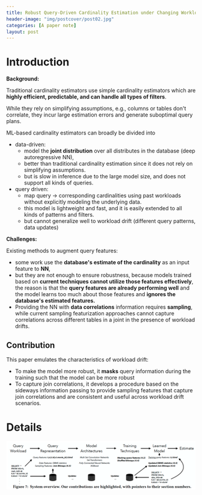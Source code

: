 ```yaml
---
title: Robust Query-Driven Cardinality Estimation under Changing Workloads
header-image: "img/postcover/post02.jpg"
categories: [A paper note]
layout: post
---
```


# Introduction

**Background:**

Traditional cardinality estimators use simple cardinality estimators which are **highly efficient, predictable, and can handle all types of filters**. 

While they rely on simplifying assumptions, e.g., columns or tables don't correlate, they incur large estimation errors and generate suboptimal query plans.

ML-based cardinality estimators can broadly be divided into

- data-driven:
  - model the **joint distribution** over all distributes in the database (deep autoregressive NN), 
  - better than traditional cardinality estimation since it does not rely on simplifying assumptions.
  - but is slow in inference due to the large model size, and does not support all kinds of queries.
- query driven: 
  - map query -> corresponding cardinalities using past workloads without explicitly modeling the underlying data.
  - this model is lightweight and fast, and it is easily extended to all kinds of patterns and filters.
  - but cannot generalize well to workload drift (different query patterns, data updates)

**Challenges:**

Existing methods to augment query features:

- some work use the **database's estimate of the cardinality** as an input feature to **NN**, 
- but they are not enough to ensure robustness, because models trained based on **current techniques cannot utilize those features effectively**, the reason is that the **query features are already performing well** and the model learns too much about those features and **ignores the database's estimated features.**
- Providing the NN with **data correlations** information requires **sampling**, while current sampling featurization approaches cannot capture correlations across different tables in a joint in the presence of workload drifts.

## Contribution

This paper emulates the characteristics of workload drift:

- To make the model more robust, it **masks** query information during the training such that the model can be more robust
- To capture join correlations, it develops a procedure based on the sideways information passing to provide sampling features that capture join correlations and are consistent and useful across workload drift scenarios.

# Details

![image-20231223173842863](../../img/a_img_store/image-20231223173842863.png)